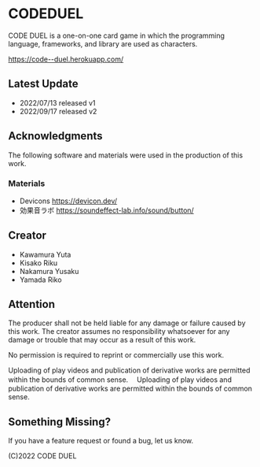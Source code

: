 # CODEDUEL

CODE DUEL is a one-on-one card game in which the programming language, frameworks, and library are used as characters.

https://code--duel.herokuapp.com/


## Latest Update
- 2022/07/13 released v1
- 2022/09/17 released v2


## Acknowledgments
The following software and materials were used in the production of this work.

### Materials
- Devicons
https://devicon.dev/
- 効果音ラボ
https://soundeffect-lab.info/sound/button/


## Creator
- Kawamura Yuta
- Kisako Riku
- Nakamura Yusaku
- Yamada Riko

## Attention
The producer shall not be held liable for any damage or failure caused by this work. The creator assumes no responsibility whatsoever for any damage or trouble that may occur as a result of this work.

No permission is required to reprint or commercially use this work.

Uploading of play videos and publication of derivative works are permitted within the bounds of common sense.
　Uploading of play videos and publication of derivative works are permitted within the bounds of common sense.
 
 ## Something Missing?
 If you have a feature request or found a bug, let us know.
 
 (C)2022 CODE DUEL
